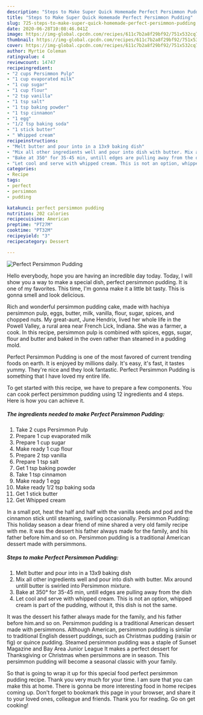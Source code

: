 ```yaml
---
description: "Steps to Make Super Quick Homemade Perfect Persimmon Pudding"
title: "Steps to Make Super Quick Homemade Perfect Persimmon Pudding"
slug: 725-steps-to-make-super-quick-homemade-perfect-persimmon-pudding
date: 2020-06-28T10:08:46.041Z
image: https://img-global.cpcdn.com/recipes/611c7b2a8f29bf92/751x532cq70/perfect-persimmon-pudding-recipe-main-photo.jpg
thumbnail: https://img-global.cpcdn.com/recipes/611c7b2a8f29bf92/751x532cq70/perfect-persimmon-pudding-recipe-main-photo.jpg
cover: https://img-global.cpcdn.com/recipes/611c7b2a8f29bf92/751x532cq70/perfect-persimmon-pudding-recipe-main-photo.jpg
author: Myrtie Coleman
ratingvalue: 4
reviewcount: 14747
recipeingredient:
- "2 cups Persimmon Pulp"
- "1 cup evaporated milk"
- "1 cup sugar"
- "1 cup flour"
- "2 tsp vanilla"
- "1 tsp salt"
- "1 tsp baking powder"
- "1 tsp cinnamon"
- "1 egg"
- "1/2 tsp baking soda"
- "1 stick butter"
- " Whipped cream"
recipeinstructions:
- "Melt butter and pour into in a 13x9 baking dish"
- "Mix all other ingredients well and pour into dish with butter. Mix around untill butter is swirled into Persimmon mixture."
- "Bake at 350° for 35-45 min, untill edges are pulling away from the dish"
- "Let cool and serve with whipped cream. This is not an option, whipped cream is part of the pudding, without it, this dish is not the same."
categories:
- Recipe
tags:
- perfect
- persimmon
- pudding

katakunci: perfect persimmon pudding 
nutrition: 202 calories
recipecuisine: American
preptime: "PT27M"
cooktime: "PT32M"
recipeyield: "3"
recipecategory: Dessert

---
```



![Perfect Persimmon Pudding](https://img-global.cpcdn.com/recipes/611c7b2a8f29bf92/751x532cq70/perfect-persimmon-pudding-recipe-main-photo.jpg)

Hello everybody, hope you are having an incredible day today. Today, I will show you a way to make a special dish, perfect persimmon pudding. It is one of my favorites. This time, I'm gonna make it a little bit tasty. This is gonna smell and look delicious.

Rich and wonderful persimmon pudding cake, made with hachiya persimmon pulp, eggs, butter, milk, vanilla, flour, sugar, spices, and chopped nuts. My great-aunt, June Hendrix, lived her whole life in the Powell Valley, a rural area near French Lick, Indiana. She was a farmer, a cook. In this recipe, persimmon pulp is combined with spices, eggs, sugar, flour and butter and baked in the oven rather than steamed in a pudding mold.

Perfect Persimmon Pudding is one of the most favored of current trending foods on earth. It is enjoyed by millions daily. It's easy, it's fast, it tastes yummy. They're nice and they look fantastic. Perfect Persimmon Pudding is something that I have loved my entire life.


To get started with this recipe, we have to prepare a few components. You can cook perfect persimmon pudding using 12 ingredients and 4 steps. Here is how you can achieve it.

<!--inarticleads1-->

##### The ingredients needed to make Perfect Persimmon Pudding:

1. Take 2 cups Persimmon Pulp
1. Prepare 1 cup evaporated milk
1. Prepare 1 cup sugar
1. Make ready 1 cup flour
1. Prepare 2 tsp vanilla
1. Prepare 1 tsp salt
1. Get 1 tsp baking powder
1. Take 1 tsp cinnamon
1. Make ready 1 egg
1. Make ready 1/2 tsp baking soda
1. Get 1 stick butter
1. Get  Whipped cream


In a small pot, heat the half and half with the vanilla seeds and pod and the cinnamon stick until steaming, swirling occasionally. Persimmon Pudding: This holiday season a dear friend of mine shared a very old family recipe with me. It was the dessert his father always made for the family, and his father before him.and so on. Persimmon pudding is a traditional American dessert made with persimmons. 

<!--inarticleads2-->

##### Steps to make Perfect Persimmon Pudding:

1. Melt butter and pour into in a 13x9 baking dish
1. Mix all other ingredients well and pour into dish with butter. Mix around untill butter is swirled into Persimmon mixture.
1. Bake at 350° for 35-45 min, untill edges are pulling away from the dish
1. Let cool and serve with whipped cream. This is not an option, whipped cream is part of the pudding, without it, this dish is not the same.


It was the dessert his father always made for the family, and his father before him.and so on. Persimmon pudding is a traditional American dessert made with persimmons. Although American, persimmon pudding is similar to traditional English dessert puddings, such as Christmas pudding (raisin or fig) or quince pudding. Steamed persimmon pudding was a staple of Sunset Magazine and Bay Area Junior League It makes a perfect dessert for Thanksgiving or Christmas when persimmons are in season. This persimmon pudding will become a seasonal classic with your family. 

So that is going to wrap it up for this special food perfect persimmon pudding recipe. Thank you very much for your time. I am sure that you can make this at home. There is gonna be more interesting food in home recipes coming up. Don't forget to bookmark this page in your browser, and share it to your loved ones, colleague and friends. Thank you for reading. Go on get cooking!
